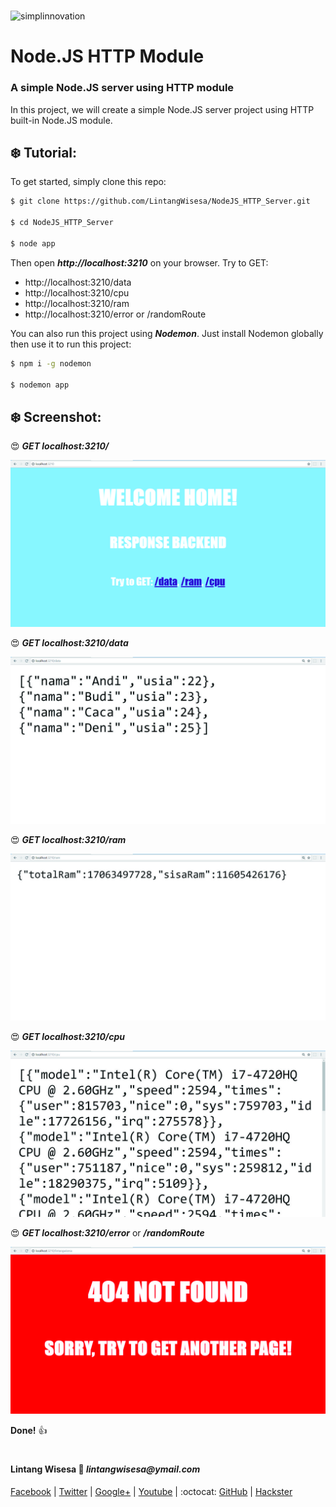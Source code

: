 #

![simplinnovation](https://4.bp.blogspot.com/-f7YxPyqHAzY/WJ6VnkvE0SI/AAAAAAAADTQ/0tDQPTrVrtMAFT-q-1-3ktUQT5Il9FGdQCLcB/s350/simpLINnovation1a.png)

# __Node.JS HTTP Module__

### A simple Node.JS server using HTTP module 

In this project, we will create a simple Node.JS server project using HTTP built-in Node.JS module. 

## __:snowflake: Tutorial:__

To get started, simply clone this repo:

```bash
$ git clone https://github.com/LintangWisesa/NodeJS_HTTP_Server.git

$ cd NodeJS_HTTP_Server

$ node app
```

Then open __*http://localhost:3210*__ on your browser. Try to GET:
- http://localhost:3210/data
- http://localhost:3210/cpu
- http://localhost:3210/ram
- http://localhost:3210/error or /randomRoute

You can also run this project using __*Nodemon*__. Just install Nodemon globally then use it to run this project:

```bash
$ npm i -g nodemon

$ nodemon app
```

## __:snowflake: Screenshot:__

:heart_eyes: __*GET localhost:3210/*__

![welcome](./a.jpg)

:heart_eyes: __*GET localhost:3210/data*__

![/data](./c.jpg)

:heart_eyes: __*GET localhost:3210/ram*__

![/ram](./e.jpg)

:heart_eyes: __*GET localhost:3210/cpu*__

![/cpu](./d.jpg)

:heart_eyes: __*GET localhost:3210/error*__ or *__/randomRoute__*

![/error](./b.jpg)

__Done!__ :thumbsup:

#

#### Lintang Wisesa :love_letter: _lintangwisesa@ymail.com_

[Facebook](https://www.facebook.com/lintangbagus) |
[Twitter](https://twitter.com/Lintang_Wisesa) |
[Google+](https://plus.google.com/u/0/+LintangWisesa1) |
[Youtube](https://www.youtube.com/user/lintangbagus) | 
:octocat: [GitHub](https://github.com/LintangWisesa) |
[Hackster](https://www.hackster.io/lintangwisesa)
